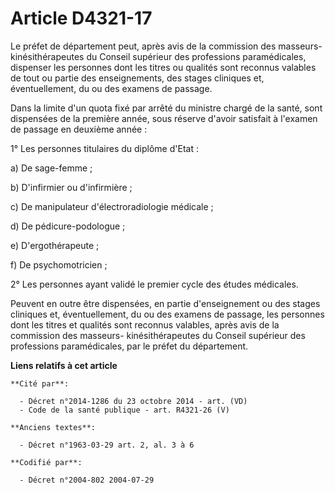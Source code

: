 # Article D4321-17

Le préfet de département peut, après avis de la commission des masseurs-kinésithérapeutes du Conseil supérieur des
professions paramédicales, dispenser les personnes dont les titres ou qualités sont reconnus valables de tout ou partie des
enseignements, des stages cliniques et, éventuellement, du ou des examens de passage.

Dans la limite d'un quota fixé par arrêté du ministre chargé de la santé, sont dispensées de la première année, sous réserve
d'avoir satisfait à l'examen de passage en deuxième année :

1° Les personnes titulaires du diplôme d'Etat :

a) De sage-femme ;

b) D'infirmier ou d'infirmière ;

c) De manipulateur d'électroradiologie médicale ;

d) De pédicure-podologue ;

e) D'ergothérapeute ;

f) De psychomotricien ;

2° Les personnes ayant validé le premier cycle des études médicales.

Peuvent en outre être dispensées, en partie d'enseignement ou des stages cliniques et, éventuellement, du ou des examens de
passage, les personnes dont les titres et qualités sont reconnus valables, après avis de la commission des masseurs-
kinésithérapeutes du Conseil supérieur des professions paramédicales, par le préfet du département.

**Liens relatifs à cet article**

	**Cité par**:

	  - Décret n°2014-1286 du 23 octobre 2014 - art. (VD)
	  - Code de la santé publique - art. R4321-26 (V)

	**Anciens textes**:

	  - Décret n°1963-03-29 art. 2, al. 3 à 6

	**Codifié par**:

	  - Décret n°2004-802 2004-07-29
